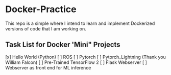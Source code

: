 # Docker-Practice

This repo is a simple where I intend to learn and implement Dockerized versions of code that I am working on. 

## Task List for Docker 'Mini" Projects

[x] Hello World (Python) 
[ ] ROS 
[ ] Pytorch 
[ ] Pytorch_Lightning (Thank you William Falcon) 
[ ] Pre-Trained TensorFlow 2 
[ ] Flask Webserver 
[ ] Webserver as front end for ML inference 
